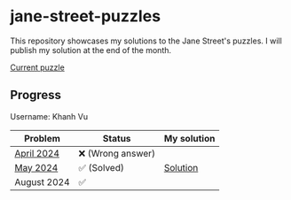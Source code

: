# jane-street-puzzles

This repository showcases my solutions to the Jane Street's puzzles.
I will publish my solution at the end of the month.

[Current puzzle](https://www.janestreet.com/puzzles/current-puzzle/)

## Progress

Username: Khanh Vu

| Problem | Status | My solution |
|------------|---|---|
|   [April 2024](https://www.janestreet.com/puzzles/robot-capture-the-flag-index/)  |  ❌ (Wrong answer) | |
|   [May 2024](https://www.janestreet.com/puzzles/number-cross-4-index/)  |  ✅ (Solved)| [Solution](https://github.com/khanhvu207/jane-street-puzzles/tree/main/may24) |
| August 2024 | ✅ | |
